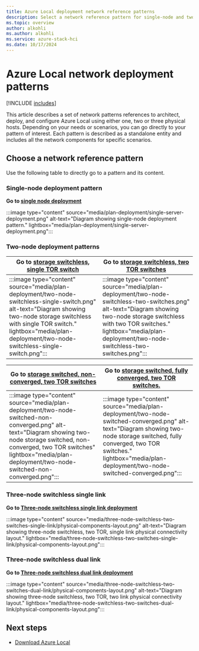 ```yaml
---
title: Azure Local deployment network reference patterns
description: Select a network reference pattern for single-node and two-node Azure Local deployments.
ms.topic: overview
author: alkohli
ms.author: alkohli
ms.service: azure-stack-hci
ms.date: 10/17/2024
---
```


# Azure Local network deployment patterns

[!INCLUDE [includes](../includes/hci-applies-to-23h2-22h2.md)]

This article describes a set of network patterns references to architect, deploy, and configure Azure Local using either one, two or three physical hosts. Depending on your needs or scenarios, you can go directly to your pattern of interest. Each pattern is described as a standalone entity and includes all the network components for specific scenarios.

## Choose a network reference pattern

Use the following table to directly go to a pattern and its content.

### Single-node deployment pattern

**Go to [single node deployment](single-server-deployment.md)**

:::image type="content" source="media/plan-deployment/single-server-deployment.png" alt-text="Diagram showing single-node deployment pattern." lightbox="media/plan-deployment/single-server-deployment.png":::

### Two-node deployment patterns

|Go to [storage switchless, single TOR switch](two-node-switchless-single-switch.md) |Go to [storage switchless, two TOR switches](two-node-switchless-two-switches.md)|
|---------|---------|
|:::image type="content" source="media/plan-deployment/two-node-switchless-single-switch.png" alt-text="Diagram showing two-node storage switchless with single TOR switch." lightbox="media/plan-deployment/two-node-switchless-single-switch.png":::|:::image type="content" source="media/plan-deployment/two-node-switchless-two-switches.png" alt-text="Diagram showing two-node storage switchless with two TOR switches." lightbox="media/plan-deployment/two-node-switchless-two-switches.png":::|

|Go to [storage switched, non-converged, two TOR switches](two-node-switched-non-converged.md)    |Go to [storage switched, fully converged, two TOR switches.](two-node-switched-converged.md)       |
|---------|---------|
|:::image type="content" source="media/plan-deployment/two-node-switched-non-converged.png" alt-text="Diagram showing two-node storage switched, non-converged, two TOR switches" lightbox="media/plan-deployment/two-node-switched-non-converged.png":::|:::image type="content" source="media/plan-deployment/two-node-switched-converged.png" alt-text="Diagram showing two-node storage switched, fully converged, two TOR switches." lightbox="media/plan-deployment/two-node-switched-converged.png":::|

### Three-node switchless single link

**Go to [Three-node switchless single link deployment](three-node-switchless-two-switches-single-link.md)**

:::image type="content" source="media/three-node-switchless-two-switches-single-link/physical-components-layout.png" alt-text="Diagram showing three-node switchless, two TOR, single link physical connectivity layout." lightbox="media/three-node-switchless-two-switches-single-link/physical-components-layout.png":::

### Three-node switchless dual link

**Go to [Three-node switchless dual link deployment](three-node-switchless-two-switches-two-links.md)**

:::image type="content" source="media/three-node-switchless-two-switches-dual-link/physical-components-layout.png" alt-text="Diagram showing three-node switchless, two TOR, two link physical connectivity layout." lightbox="media/three-node-switchless-two-switches-dual-link/physical-components-layout.png":::


## Next steps

- [Download Azure Local](../deploy/download-software.md)
